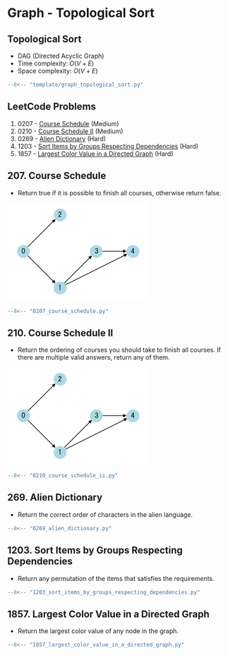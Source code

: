 # Graph - Topological Sort

## Topological Sort

- DAG (Directed Acyclic Graph)
- Time complexity: $O(V+E)$
- Space complexity: $O(V+E)$

```python
--8<-- "template/graph_topological_sort.py"
```

## LeetCode Problems

1. 0207 - [Course Schedule](https://leetcode.com/problems/course-schedule/) (Medium)
2. 0210 - [Course Schedule II](https://leetcode.com/problems/course-schedule-ii/) (Medium)
3. 0269 - [Alien Dictionary](https://leetcode.com/problems/alien-dictionary/) (Hard)
4. 1203 - [Sort Items by Groups Respecting Dependencies](https://leetcode.com/problems/sort-items-by-groups-respecting-dependencies/) (Hard)
5. 1857 - [Largest Color Value in a Directed Graph](https://leetcode.com/problems/largest-color-value-in-a-directed-graph/) (Hard)

## 207. Course Schedule

- Return true if it is possible to finish all courses, otherwise return false.

![0207](../imgs/0207.png)

```python
--8<-- "0207_course_schedule.py"
```

## 210. Course Schedule II

- Return the ordering of courses you should take to finish all courses. If there are multiple valid answers, return any of them.

![0207](../imgs/0207.png)

```python
--8<-- "0210_course_schedule_ii.py"
```

## 269. Alien Dictionary

- Return the correct order of characters in the alien language.

```python
--8<-- "0269_alien_dictionary.py"
```

## 1203. Sort Items by Groups Respecting Dependencies

- Return any permutation of the items that satisfies the requirements.

```python
--8<-- "1203_sort_items_by_groups_respecting_dependencies.py"
```

## 1857. Largest Color Value in a Directed Graph

- Return the largest color value of any node in the graph.

```python
--8<-- "1857_largest_color_value_in_a_directed_graph.py"
```
